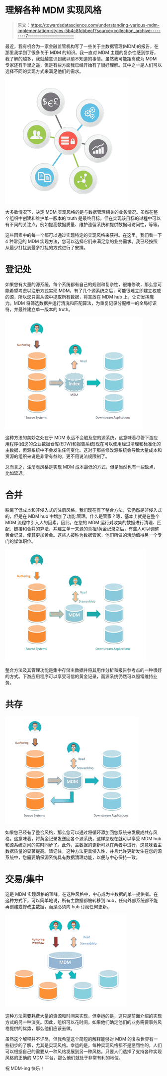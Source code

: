 # 理解各种 MDM 实现风格

> 原文：<https://towardsdatascience.com/understanding-various-mdm-implementation-styles-5b4c8fcbbecf?source=collection_archive---------7----------------------->

最近，我有机会为一家金融监管机构写了一些关于主数据管理(MDM)的报告，在那里我学到了很多关于 MDM 的知识。我一直对 MDM 主题的复杂性感到惊讶，我了解的越多，我就越意识到我以前不知道的事情。虽然我可能距离成为 MDM 专家还有千里之遥，但是有些方面我已经开始有了很好理解。其中之一是人们可以选择不同的实现方式来满足他们的需求。

![](img/a8d819940be3fbcd6d3654efc0127bb1.png)

大多数情况下，决定 MDM 实现风格的是与数据管理相关的业务情况。虽然在整个组织中创建和维护单一版本的 truth 是最终目标，但在实现该目标的过程中可以有不同的关注点，例如提高数据质量、维护遗留系统和提供数据可访问性，等等。

这些因素中的每一个都可以通过实现特定的实现风格来获得。在这里，我们看一下 4 种常见的 MDM 实现方法，您可以选择它们来满足您的业务需求。我已经按照从最少打扰到最多打扰的方式进行了安排。

# 登记处

如果您有大量的源系统，每个系统都有自己的规则和复杂性，很难修改，那么您可能希望考虑以注册方式实现 MDM。有了几个源系统之后，可能很难立即建立权威的源，所以您只需从源中提取所有数据，将其放在 MDM hub 上，让它发挥魔力。MDM 将筛选数据并运行清洗和匹配算法，为重复记录分配唯一的全局标识符，并最终建立单一版本的 truth。

![](img/0c600c87410f4b428f842522461c0281.png)

这种方法的美妙之处在于 MDM 永远不会触及您的源系统，这意味着尽管下游应用程序(如您的企业数据仓库(EDW)和报告系统)现在可以使用经过清理和标准化的主数据，但源系统中不会发生任何变化。这对于那些修改源系统会导致大量成本和资源的组织来说是非常有益的，更不用说法规限制了。

总而言之，注册表风格是实现 MDM 成本最低的方式，但是当然也有一些缺点，比如延迟。

# 合并

脱离了低成本和非侵入式的注册风格，我们现在有了整合方法，它仍然是非侵入式的，但是在 MDM hub 中增加了功能:管理。什么是管家？嗯，基本上就是在整个 MDM 流程中引入人的因素。因此，在您的 MDM 运行对收集的数据进行清理、匹配、链接和合并的算法，并建立单一来源的真相/黄金记录之后，有些人可以调整黄金记录，使其更加黄金。这些人被称为数据管家，他们所做的活动值得另一个专门的媒体职位。

![](img/1e96c025f8ee1b59176955be20f7c907.png)

整合方法及其管理功能是集中存储主数据并将其用作分析和报告参考点的一种很好的方式。下游应用程序可以享受可信的黄金记录，而源系统仍然可以照常维持业务。

# 共存

![](img/56421d066827026ad0f360db29f53a42.png)

如果您已经有了整合风格，那么您可以通过将循环添加回您系统来发展成共存风格。这意味着，将黄金记录发送回各个源系统，这样您现在就可以享受 MDM hub 和源系统之间的实时同步了。此外，主数据的更新可以在两者中进行，这意味着主数据质量的显著提高。请记住，这种方法更具侵入性，并且允许更新发生在您的源系统中，您需要确保源系统具有数据清理功能，以便与中心保持一致。

# 交易/集中

这是 MDM 实现风格的顶峰，在这种风格中，中心成为主数据的单一提供者。在这种方式下，可以简单地说，所有主数据都被转移到 hub，任何外部系统都不能再创建或修改主数据，而是必须向 hub 订阅任何更新。

![](img/9099f19302488bbfaedf69dc3a9d2f9d.png)

这种方法需要耗费大量的资源和时间来实现，但幸运的是，这只是前面介绍的实现方式的另一种演变。因此，组织可以花时间，如果他们确定他们的业务需要事务风格提供的优势，那么他们应该去做。

虽然这个解释并不详尽，但我希望这个简短的解释能够对 MDM 的复杂世界有一些初步的了解，尤其是实现风格。幸运的是，每种实现风格都不是惩罚性的，人们可以根据自己的需要从一种风格发展到另一种风格。只要人们选择了支持各种实现风格的正确的 MDM 平台，那么他们就处于非常有利的地位。

祝 MDM-ing 快乐！